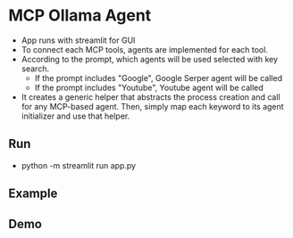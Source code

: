 # MCP Ollama Agent
- App runs with streamlit for GUI
- To connect each MCP tools, agents are implemented for each tool.
- According to the prompt, which agents will be used selected with key search.
  - If the prompt includes "Google", Google Serper agent will be called
  - If the prompt includes "Youtube", Youtube agent will be called 
- It creates a generic helper that abstracts the process creation and call for any MCP-based agent. Then, simply map each keyword to its agent initializer and use that helper.


## Run
- python -m streamlit run app.py

## Example



## Demo



